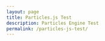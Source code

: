 ```yaml
---
layout: page
title: Particles.js Test
description: Particles Engine Test
permalink: /particles-js-test/
---
```


<div id="particles-js"></div>

<script src="/js/libs/particles.min.js"></script>
<script src="/js/libs/canvasElements.js"></script>
<script src="/js/canvasExperiments/particlesJsTest.js"></script>
